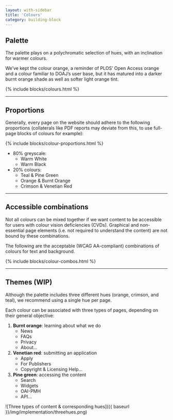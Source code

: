 ```yaml
---
layout: with-sidebar
title: 'Colours'
category: building-block
---
```


## Palette

The palette plays on a polychromatic selection of hues, with an inclination for warmer colours.

We’ve kept the colour orange, a reminder of PLOS’ Open Access orange and a colour familiar to DOAJ’s user base, but it has matured into a darker burnt orange shade as well as softer light orange tint.

{% include blocks/colours.html %}

---

## Proportions

Generally, every page on the website should adhere to the following proportions (collaterals like PDF reports may deviate from this, to use full-page blocks of colours for example):

{% include blocks/colour-proportions.html %}

- 80% greyscale:
  - Warm White
  - Warm Black
- 20% colours:
  - Teal & Pine Green
  - Orange & Burnt Orange
  - Crimson & Venetian Red

---

## Accessible combinations

Not all colours can be mixed together if we want content to be accessible for users with colour vision deficiencies (CVDs). Graphical and non-essential page elements (i.e. not required to understand the content) are not bound by these combinations.

The following are the acceptable (WCAG AA-compliant) combinations of colours for text and background.

{% include blocks/colour-combos.html %}

---

## Themes (WIP)

Although the palette includes three different hues (orange, crimson, and teal), we recommend using a single hue per page.

Each colour can be associated with three types of pages, depending on their general objective:
1. **Burnt orange**: learning about what we do
   - News
   - FAQs
   - Privacy
   - About…
2. **Venetian red**: submitting an application
   - Apply
   - For Publishers
   - Copyright & Licensing Help…
3. **Pine green**: accessing the content
   - Search
   - Widgets
   - OAI-PMH
   - API…

![Three types of content & corresponding hues]({{ baseurl }}/img/implementation/threehues.png)
